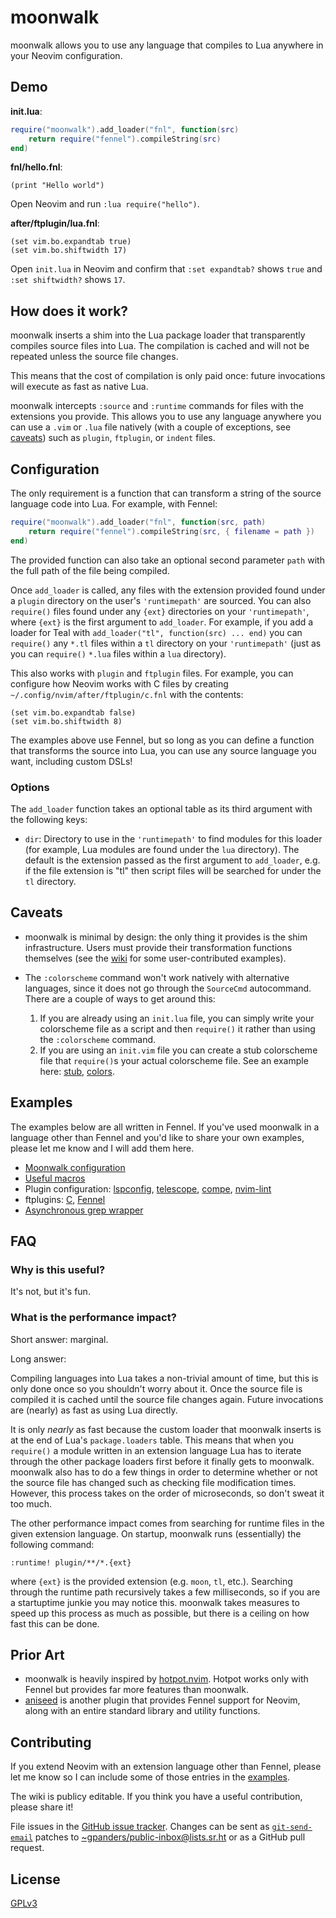 # moonwalk

moonwalk allows you to use any language that compiles to Lua anywhere in your
Neovim configuration.

## Demo

**init.lua**:

```lua
require("moonwalk").add_loader("fnl", function(src)
    return require("fennel").compileString(src)
end)
```

**fnl/hello.fnl**:

```fennel
(print "Hello world")
```

Open Neovim and run `:lua require("hello")`.

**after/ftplugin/lua.fnl**:

```fennel
(set vim.bo.expandtab true)
(set vim.bo.shiftwidth 17)
```

Open `init.lua` in Neovim and confirm that `:set expandtab?` shows `true` and
`:set shiftwidth?` shows `17`.

## How does it work?

moonwalk inserts a shim into the Lua package loader that transparently compiles
source files into Lua. The compilation is cached and will not be repeated
unless the source file changes.

This means that the cost of compilation is only paid once: future invocations
will execute as fast as native Lua.

moonwalk intercepts `:source` and `:runtime` commands for files with the
extensions you provide. This allows you to use any language anywhere you can
use a `.vim` or `.lua` file natively (with a couple of exceptions, see
[caveats](#caveats)) such as `plugin`, `ftplugin`, or `indent` files.

## Configuration

The only requirement is a function that can transform a string of the source
language code into Lua. For example, with Fennel:

```lua
require("moonwalk").add_loader("fnl", function(src, path)
    return require("fennel").compileString(src, { filename = path })
end)
```

The provided function can also take an optional second parameter `path` with
the full path of the file being compiled.

Once `add_loader` is called, any files with the extension provided found under
a `plugin` directory on the user's `'runtimepath'` are sourced. You can also
`require()` files found under any `{ext}` directories on your `'runtimepath'`,
where `{ext}` is the first argument to `add_loader`. For example, if you add a
loader for Teal with `add_loader("tl", function(src) ... end)` you can
`require()` any `*.tl` files within a `tl` directory on your `'runtimepath'`
(just as you can `require()` `*.lua` files within a `lua` directory).

This also works with `plugin` and `ftplugin` files. For example, you can
configure how Neovim works with C files by creating
`~/.config/nvim/after/ftplugin/c.fnl` with the contents:

```fennel
(set vim.bo.expandtab false)
(set vim.bo.shiftwidth 8)
```

The examples above use Fennel, but so long as you can define a function that
transforms the source into Lua, you can use any source language you want,
including custom DSLs!

### Options

The `add_loader` function takes an optional table as its third argument with
the following keys:

* `dir`: Directory to use in the `'runtimepath'` to find modules for this
  loader (for example, Lua modules are found under the `lua` directory). The
  default is the extension passed as the first argument to `add_loader`, e.g.
  if the file extension is "tl" then script files will be searched for under
  the `tl` directory.

## Caveats

* moonwalk is minimal by design: the only thing it provides is the shim
  infrastructure. Users must provide their transformation functions themselves
  (see the [wiki][wiki] for some user-contributed examples).

* The `:colorscheme` command won't work natively with alternative languages,
  since it does not go through the `SourceCmd` autocommand. There are a couple
  of ways to get around this:

  1. If you are already using an `init.lua` file, you can simply write your
     colorscheme file as a script and then `require()` it rather than using the
     `:colorscheme` command.
  2. If you are using an `init.vim` file you can create a stub colorscheme file
     that `require()`s your actual colorscheme file. See an example
     here: [stub][], [colors][].

[wiki]: https://github.com/gpanders/nvim-moonwalk/wiki
[stub]: https://github.com/gpanders/dotfiles/blob/6ba3d5e54b1b3ce4c6e74165bf51d8c832a1dd6d/.config/nvim/colors/base16-eighties.vim
[colors]: https://github.com/gpanders/dotfiles/blob/6ba3d5e54b1b3ce4c6e74165bf51d8c832a1dd6d/.config/nvim/fnl/colors/base16-eighties.fnl

## Examples

The examples below are all written in Fennel. If you've used moonwalk in a
language other than Fennel and you'd like to share your own examples, please
let me know and I will add them here.

* [Moonwalk configuration][config]
* [Useful macros][macros]
* Plugin configuration: [lspconfig][], [telescope][], [compe][], [nvim-lint][]
* ftplugins: [C][c ftplugin], [Fennel][fennel ftplugin]
* [Asynchronous grep wrapper][grep]

[config]: https://github.com/gpanders/dotfiles/blob/master/.config/nvim/plugin/moonwalk.lua
[macros]: https://github.com/gpanders/dotfiles/blob/master/.config/nvim/fnl/macros.fnl
[lspconfig]: https://github.com/gpanders/dotfiles/blob/master/.config/nvim/plugin/lspconfig.fnl
[telescope]: https://github.com/gpanders/dotfiles/blob/master/.config/nvim/plugin/telescope.fnl
[compe]: https://github.com/gpanders/dotfiles/blob/ed855b48a008cbd5da2232877a0b0d56e11235c3/.config/nvim/plugin/compe.fnl
[nvim-lint]: https://github.com/gpanders/dotfiles/blob/master/.config/nvim/plugin/lint.fnl
[c ftplugin]: https://github.com/gpanders/dotfiles/blob/master/.config/nvim/after/ftplugin/c.fnl
[fennel ftplugin]: https://github.com/gpanders/dotfiles/blob/master/.config/nvim/after/ftplugin/fennel.fnl
[grep]: https://github.com/gpanders/dotfiles/blob/master/.config/nvim/plugin/grep.fnl

## FAQ

### Why is this useful?

It's not, but it's fun.

### What is the performance impact?

Short answer: marginal.

Long answer:

Compiling languages into Lua takes a non-trivial amount of time, but this is
only done once so you shouldn't worry about it. Once the source file is
compiled it is cached until the source file changes again. Future invocations
are (nearly) as fast as using Lua directly.

It is only *nearly* as fast because the custom loader that moonwalk inserts is
at the end of Lua's `package.loaders` table. This means that when you
`require()` a module written in an extension language Lua has to iterate
through the other package loaders first before it finally gets to moonwalk.
moonwalk also has to do a few things in order to determine whether or not the
source file has changed such as checking file modification times. However, this
process takes on the order of microseconds, so don't sweat it too much.

The other performance impact comes from searching for runtime files in the
given extension language. On startup, moonwalk runs (essentially) the following
command:

```vim
:runtime! plugin/**/*.{ext}
```

where `{ext}` is the provided extension (e.g. `moon`, `tl`, etc.). Searching
through the runtime path recursively takes a few milliseconds, so if you are a
startuptime junkie you may notice this. moonwalk takes measures to speed up
this process as much as possible, but there is a ceiling on how fast this can
be done.

## Prior Art

* moonwalk is heavily inspired by [hotpot.nvim][]. Hotpot works only with
  Fennel but provides far more features than moonwalk.
* [aniseed][] is another plugin that provides Fennel support for Neovim, along
  with an entire standard library and utility functions.

[hotpot.nvim]: https://github.com/rktjmp/hotpot.nvim
[aniseed]: https://github.com/Olical/aniseed

## Contributing

If you extend Neovim with an extension language other than Fennel, please let
me know so I can include some of those entries in the [examples](#examples).

The wiki is publicy editable. If you think you have a useful contribution,
please share it!

File issues in the [GitHub issue tracker][issues]. Changes can be sent as
[`git-send-email`][git-send-email] patches to
[~gpanders/public-inbox@lists.sr.ht][public-inbox] or as a GitHub pull request.

[issues]: https://github.com/gpanders/nvim-moonwalk/issues
[git-send-email]: https://git-send-email.io
[public-inbox]: mailto:~gpanders/public-inbox@lists.sr.ht

## License

[GPLv3](https://www.gnu.org/licenses/gpl-3.0.en.html)
